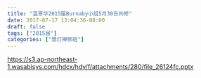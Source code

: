 ```yaml
---
title: "温哥华2015届Burnaby小组5月30日共修"
date: 2017-07-17 13:04:36-08:00
draft: false
tags: ["2015届"]
categories: ["慧灯禅修班"]
---
```

https://s3.ap-northeast-1.wasabisys.com/hdcx/hdv/f/attachments/280/file_26124fc.pptx

